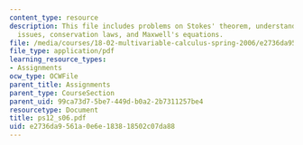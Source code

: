 ```yaml
---
content_type: resource
description: This file includes problems on Stokes' theorem, understanding curl, topological
  issues, conservation laws, and Maxwell's equations.
file: /media/courses/18-02-multivariable-calculus-spring-2006/e2736da9561a0e6e183818502c07da88_ps12_s06.pdf
file_type: application/pdf
learning_resource_types:
- Assignments
ocw_type: OCWFile
parent_title: Assignments
parent_type: CourseSection
parent_uid: 99ca73d7-5be7-449d-b0a2-2b7311257be4
resourcetype: Document
title: ps12_s06.pdf
uid: e2736da9-561a-0e6e-1838-18502c07da88
---
```

